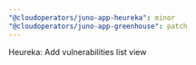 ```yaml
---
"@cloudoperators/juno-app-heureka": minor
"@cloudoperators/juno-app-greenhouse": patch
---
```


Heureka: Add vulnerabilities list view
